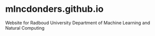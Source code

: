 # mlncdonders.github.io
Website for Radboud University Department of Machine Learning and Natural Computing
